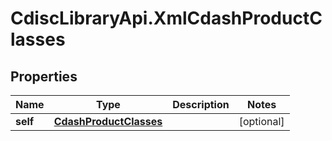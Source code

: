 # CdiscLibraryApi.XmlCdashProductClasses

## Properties

Name | Type | Description | Notes
------------ | ------------- | ------------- | -------------
**self** | [**CdashProductClasses**](CdashProductClasses.md) |  | [optional] 


